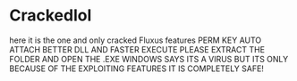 # Crackedlol
here it is the one and only cracked Fluxus
features
PERM KEY
AUTO ATTACH
BETTER DLL
AND FASTER EXECUTE
PLEASE EXTRACT THE FOLDER AND OPEN THE .EXE WINDOWS SAYS ITS A VIRUS BUT ITS ONLY BECAUSE OF THE EXPLOITING FEATURES IT IS COMPLETELY SAFE!

